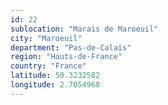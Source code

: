 ```yaml
---
id: 22
sublocation: "Marais de Maroeuil"
city: "Maroeuil"
department: "Pas-de-Calais"
region: "Hauts-de-France"
country: "France"
latitude: 50.3232582
longitude: 2.7054968
---
```

